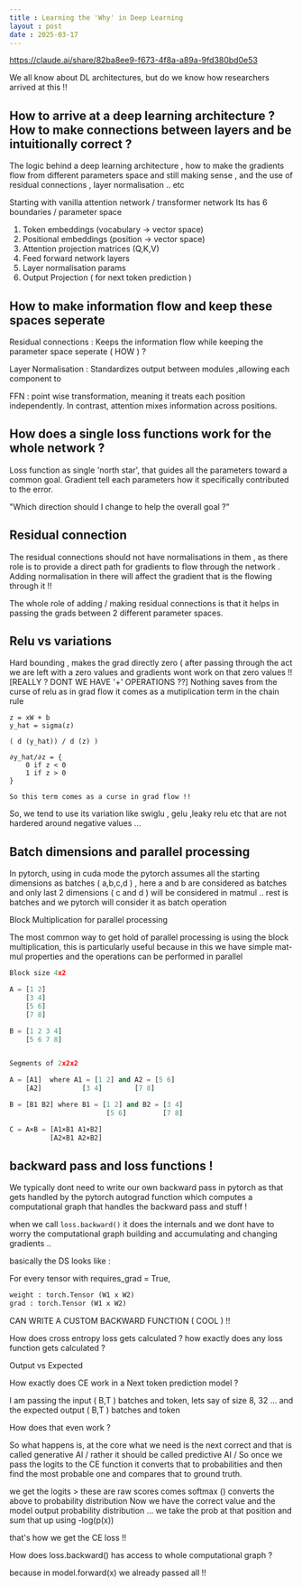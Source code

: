 ```yaml
---
title : Learning the 'Why' in Deep Learning 
layout : post
date : 2025-03-17
---
```


https://claude.ai/share/82ba8ee9-f673-4f8a-a89a-9fd380bd0e53 

We all know about DL architectures, but do we know how researchers arrived at this !! 

## How to arrive at a deep learning architecture ? How to make connections between layers and be intuitionally correct ? 

The logic behind a deep learning architecture , how to make the gradients flow from different parameters space and still making sense , and the use of residual connections , layer normalisation .. etc 

Starting with vanilla attention network / transformer network 
Its has 6 boundaries / parameter space

1. Token embeddings (vocabulary → vector space)
2. Positional embeddings (position → vector space)
3. Attention projection matrices (Q,K,V)
4. Feed forward network layers
5. Layer normalisation params
6. Output Projection ( for next token prediction )

## How to make information flow and keep these spaces seperate 

Residual connections : Keeps the information flow while keeping the parameter space seperate ( HOW ) ? 

Layer Normalisation : Standardizes output between modules ,allowing each component to 

FFN : point wise transformation, meaning it treats each position independently. In contrast, attention mixes information across positions. 


## How does a single loss functions work for the whole network ?    

Loss function as single 'north star', that guides all the parameters toward a common goal. Gradient tell each parameters how it specifically contributed to the error. 


"Which direction should I change to help the overall goal ?"


## Residual connection 

The residual connections should not have normalisations in them , as there role is to provide a direct path for gradients to flow through the network . 
Adding normalisation in there will affect the gradient that is the flowing through it !!

The whole role of adding / making residual connections is that it helps in passing the grads between 2 different parameter spaces. 


## Relu vs variations 
Hard bounding , makes the grad directly zero ( after passing through the act we are left with a zero values and gradients wont work on that zero values !! [REALLY ? DONT WE HAVE '+' OPERATIONS ??] Nothing saves from the curse of relu as in grad flow it comes as a mutiplication term in the chain rule 

```
z = xW + b
y_hat = sigma(z)
      
( d (y_hat)) / d (z) )

∂y_hat/∂z = {
    0 if z < 0
    1 if z > 0
}

So this term comes as a curse in grad flow !!
```

So, we tend to use its variation like swiglu , gelu ,leaky relu etc 
that are not hardered around negative values ... 

## Batch dimensions and parallel processing 

In pytorch, using in cuda mode
the pytorch assumes all the starting dimensions as batches ( a,b,c,d ) , here a and b are considered as batches and only last 2 dimensions ( c and d ) will be considered in matmul .. rest is batches and we pytorch will consider it as batch operation 


Block Multiplication for parallel processing 

The most common way to get hold of parallel processing is using the block multiplication, this is particularly useful because in this we have simple mat-mul properties and the operations can be performed in parallel


```python
Block size 4x2

A = [1 2]
    [3 4]
    [5 6]
    [7 8]

B = [1 2 3 4]
    [5 6 7 8]


Segments of 2x2x2

A = [A1]  where A1 = [1 2] and A2 = [5 6]
    [A2]          [3 4]        [7 8]

B = [B1 B2] where B1 = [1 2] and B2 = [3 4]
                        [5 6]         [7 8]

C = A×B = [A1×B1 A1×B2]
          [A2×B1 A2×B2]

```


## backward pass and loss functions !

We typically dont need to write our own backward pass in pytorch as that gets handled by the pytorch autograd function which computes a computational graph that handles the backward pass and stuff !

when we call `loss.backward()` it does the internals and we dont have to worry the computational graph building and accumulating and changing gradients .. 

basically the DS looks like :

For every tensor with requires_grad = True, 

```python 
weight : torch.Tensor (W1 x W2)
grad : torch.Tensor (W1 x W2)
```

CAN WRITE A CUSTOM BACKWARD FUNCTION ( COOL ) !! 


How does cross entropy loss gets calculated ? how exactly does any loss function gets calculated ? 

Output vs Expected 

How exactly does CE work in a Next token prediction model ?  

I am passing the input ( B,T ) batches and token, lets say of size 8, 32 ... 
and the expected output ( B,T ) batches and token

How does that even work ? 

So what happens is, at the core what we need is the next correct and that is called generative AI / rather it should be called predictive AI / 
So once we pass the logits to the CE function it converts that to probabilities and then find the most probable one and compares that to ground truth. 

we get the logits > these are raw scores
comes softmax () converts the above to probability distribution 
Now we have the correct value and the model output probability distribution ... 
we take the prob at that position and sum that up using -log(p(x))

that's how we get the CE loss !! 

How does loss.backward() has access to whole computational graph ?

because in model.forward(x) we already passed all !!
 






































